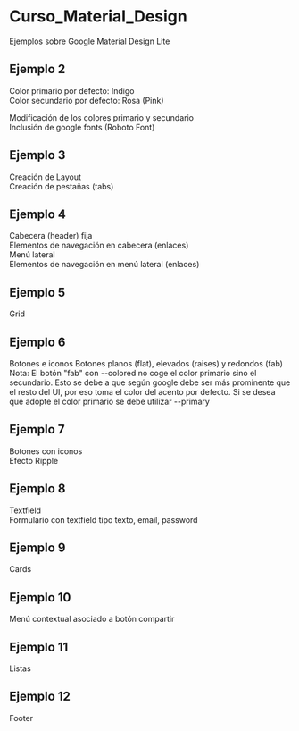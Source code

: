 # Curso_Material_Design  
Ejemplos sobre Google Material Design Lite  

Ejemplo 2  
---------  
Color primario por defecto: Indigo  
Color secundario por defecto: Rosa (Pink)  

Modificación de los colores primario y secundario  
Inclusión de google fonts (Roboto Font)  

Ejemplo 3  
---------  
Creación de Layout  
Creación de pestañas (tabs)  

Ejemplo 4  
---------  
Cabecera (header) fija  
    Elementos de navegación en cabecera (enlaces)  
Menú lateral  
    Elementos de navegación en menú lateral (enlaces)  

Ejemplo 5  
---------  
Grid

Ejemplo 6  
---------  
Botones e iconos
    Botones planos (flat), elevados (raises) y redondos (fab)
    Nota: El botón "fab" con --colored no coge el color primario sino el secundario. Esto se debe a que según google debe ser más prominente que el resto del UI, por eso toma el color del acento por defecto. Si se desea que adopte el color primario se debe utilizar --primary

Ejemplo 7  
---------  
Botones con iconos  
Efecto Ripple 

Ejemplo 8  
---------
Textfield  
Formulario con 
    textfield tipo texto, email, password  

Ejemplo 9    
---------  
Cards  

Ejemplo 10
----------
Menú contextual asociado a botón compartir  

Ejemplo 11
----------
Listas

Ejemplo 12  
----------  
Footer  
